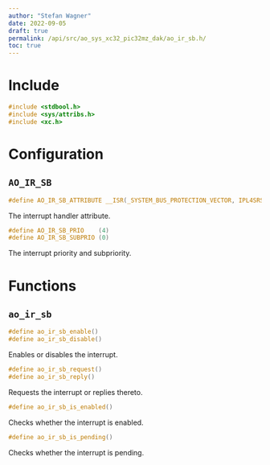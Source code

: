 ```yaml
---
author: "Stefan Wagner"
date: 2022-09-05
draft: true
permalink: /api/src/ao_sys_xc32_pic32mz_dak/ao_ir_sb.h/
toc: true
---
```


# Include

```c
#include <stdbool.h>
#include <sys/attribs.h>
#include <xc.h>
```

# Configuration

## `AO_IR_SB`

```c
#define AO_IR_SB_ATTRIBUTE __ISR(_SYSTEM_BUS_PROTECTION_VECTOR, IPL4SRS)
```

The interrupt handler attribute.

```c
#define AO_IR_SB_PRIO    (4)
#define AO_IR_SB_SUBPRIO (0)
```

The interrupt priority and subpriority.

# Functions

## `ao_ir_sb`

```c
#define ao_ir_sb_enable()
#define ao_ir_sb_disable()
```

Enables or disables the interrupt.

```c
#define ao_ir_sb_request()
#define ao_ir_sb_reply()
```

Requests the interrupt or replies thereto.

```c
#define ao_ir_sb_is_enabled()
```

Checks whether the interrupt is enabled.

```c
#define ao_ir_sb_is_pending()
```

Checks whether the interrupt is pending.
